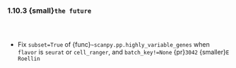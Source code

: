 ### 1.10.3 {small}`the future`

```{rubric} Development features
```

```{rubric} Docs
```

```{rubric} Bug 
```

* Fix `subset=True` of {func}`~scanpy.pp.highly_variable_genes` when `flavor` is `seurat` or `cell_ranger`, and `batch_key!=None` {pr}`3042` {smaller}`E Roellin`

```{rubric} Performance
```
